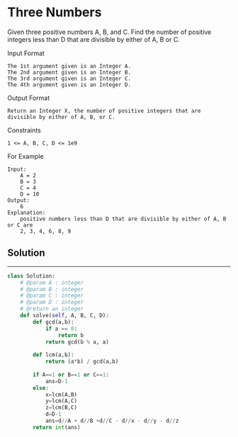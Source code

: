 <h1>Three Numbers</h1>

<p>
Given three positive numbers A, B, and C.
Find the number of positive integers less than D that are divisible by either of A, B or C.

Input Format

    The 1st argument given is an Integer A.
    The 2nd argument given is an Integer B.
    The 3rd argument given is an Integer C.
    The 4th argument given is an Integer D.
Output Format

    Return an Integer X, the number of positive integers that are divisible by either of A, B, or C.
Constraints

    1 <= A, B, C, D <= 1e9
For Example

    Input:
        A = 2
        B = 3
        C = 4
        D = 10
    Output:
        6
    Explanation:
        positive numbers less than D that are divisible by either of A, B or C are
        2, 3, 4, 6, 8, 9
</p>

<h2>Solution</h2>

***

```python
class Solution:
    # @param A : integer
    # @param B : integer
    # @param C : integer
    # @param D : integer
    # @return an integer
    def solve(self, A, B, C, D):
        def gcd(a,b): 
            if a == 0: 
                return b 
            return gcd(b % a, a) 
    
        def lcm(a,b): 
            return (a*b) / gcd(a,b) 
        
        if A==1 or B==1 or C==1:
            ans=D-1
        else:
            x=lcm(A,B)
            y=lcm(A,C)
            z=lcm(B,C)
            d=D-1
            ans=d//A + d//B +d//C - d//x - d//y - d//z
        return int(ans)
```